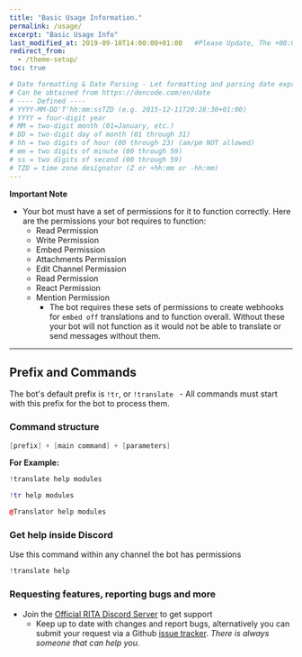 ```yaml
---
title: "Basic Usage Information."
permalink: /usage/
excerpt: "Basic Usage Info"
last_modified_at: 2019-09-10T14:00:00+01:00   #Please Update, The +00:00 is the Time Zone difference
redirect_from:
  - /theme-setup/
toc: true

# Date formatting & Date Parsing - Let formatting and parsing date expressed in ISO8601 format.
# Can be obtained from https://dencode.com/en/date
# ---- Defined ----
# YYYY-MM-DD'T'hh:mm:ssTZD (e.g. 2015-12-11T20:28:30+01:00)
# YYYY = four-digit year
# MM = two-digit month (01=January, etc.)
# DD = two-digit day of month (01 through 31)
# hh = two digits of hour (00 through 23) (am/pm NOT allowed)
# mm = two digits of minute (00 through 59)
# ss = two digits of second (00 through 59)
# TZD = time zone designator (Z or +hh:mm or -hh:mm)
---
```


**Important Note**

* Your bot must have a set of permissions for it to function correctly. Here are the permissions your bot requires to function:
  * Read Permission
  * Write Permission
  * Embed Permission
  * Attachments Permission
  * Edit Channel Permission
  * Read Permission
  * React Permission
  * Mention Permission
    * The bot requires these sets of permissions to create webhooks for `embed off` translations and to function overall. Without these your bot will not function as it would not be able to translate or send messages without them. 

----

## Prefix and Commands

The bot's default prefix is `!tr`, or `!translate ` - All commands must start with this prefix for the bot to process them.


### Command structure

```c++
[prefix] + [main command] + [parameters]
```

**For Example:**

```c++
!translate help modules
```
```c++
!tr help modules
```
```c++
@Translator help modules
```

### Get help inside Discord

Use this command within any channel the bot has permissions
```c++
!translate help
```

### Requesting features, reporting bugs and more

* Join the [Official RITA Discord Server](https://discord.gg/mgNR64R) to get support 
  * Keep up to date with changes and report bugs, alternatively you can submit your request via a Github [issue tracker](https://github.com/RitaBot-Project/RitaBot/issues). *There is always someone that can help you.*
